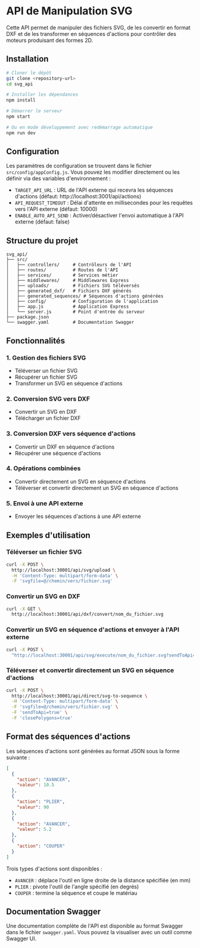 # API de Manipulation SVG

Cette API permet de manipuler des fichiers SVG, de les convertir en format DXF et de les transformer en séquences d'actions pour contrôler des moteurs produisant des formes 2D.

## Installation

```bash
# Cloner le dépôt
git clone <repository-url>
cd svg_api

# Installer les dépendances
npm install

# Démarrer le serveur
npm start

# Ou en mode développement avec redémarrage automatique
npm run dev
```

## Configuration

Les paramètres de configuration se trouvent dans le fichier `src/config/appConfig.js`. Vous pouvez les modifier directement ou les définir via des variables d'environnement :

- `TARGET_API_URL` : URL de l'API externe qui recevra les séquences d'actions (défaut: http://localhost:3001/api/actions)
- `API_REQUEST_TIMEOUT` : Délai d'attente en millisecondes pour les requêtes vers l'API externe (défaut: 10000)
- `ENABLE_AUTO_API_SEND` : Activer/désactiver l'envoi automatique à l'API externe (défaut: false)

## Structure du projet

```
svg_api/
├── src/
│   ├── controllers/     # Contrôleurs de l'API
│   ├── routes/          # Routes de l'API
│   ├── services/        # Services métier
│   ├── middlewares/     # Middlewares Express
│   ├── uploads/         # Fichiers SVG téléversés
│   ├── generated_dxf/   # Fichiers DXF générés
│   ├── generated_sequences/ # Séquences d'actions générées
│   ├── config/          # Configuration de l'application
│   ├── app.js           # Application Express
│   └── server.js        # Point d'entrée du serveur
├── package.json
└── swagger.yaml         # Documentation Swagger
```

## Fonctionnalités

### 1. Gestion des fichiers SVG

- Téléverser un fichier SVG
- Récupérer un fichier SVG
- Transformer un SVG en séquence d'actions

### 2. Conversion SVG vers DXF

- Convertir un SVG en DXF
- Télécharger un fichier DXF

### 3. Conversion DXF vers séquence d'actions

- Convertir un DXF en séquence d'actions
- Récupérer une séquence d'actions

### 4. Opérations combinées

- Convertir directement un SVG en séquence d'actions
- Téléverser et convertir directement un SVG en séquence d'actions

### 5. Envoi à une API externe

- Envoyer les séquences d'actions à une API externe

## Exemples d'utilisation

### Téléverser un fichier SVG

```bash
curl -X POST \
  http://localhost:30001/api/svg/upload \
  -H 'Content-Type: multipart/form-data' \
  -F 'svgfile=@/chemin/vers/fichier.svg'
```

### Convertir un SVG en DXF

```bash
curl -X GET \
  http://localhost:30001/api/dxf/convert/nom_du_fichier.svg
```

### Convertir un SVG en séquence d'actions et envoyer à l'API externe

```bash
curl -X POST \
  "http://localhost:30001/api/svg/execute/nom_du_fichier.svg?sendToApi=true"
```

### Téléverser et convertir directement un SVG en séquence d'actions

```bash
curl -X POST \
  http://localhost:30001/api/direct/svg-to-sequence \
  -H 'Content-Type: multipart/form-data' \
  -F 'svgfile=@/chemin/vers/fichier.svg' \
  -F 'sendToApi=true' \
  -F 'closePolygons=true'
```

## Format des séquences d'actions

Les séquences d'actions sont générées au format JSON sous la forme suivante :

```json
[
  {
    "action": "AVANCER",
    "valeur": 10.5
  },
  {
    "action": "PLIER",
    "valeur": 90
  },
  {
    "action": "AVANCER",
    "valeur": 5.2
  },
  {
    "action": "COUPER"
  }
]
```

Trois types d'actions sont disponibles :
- `AVANCER` : déplace l'outil en ligne droite de la distance spécifiée (en mm)
- `PLIER` : pivote l'outil de l'angle spécifié (en degrés)
- `COUPER` : termine la séquence et coupe le matériau

## Documentation Swagger

Une documentation complète de l'API est disponible au format Swagger dans le fichier `swagger.yaml`. Vous pouvez la visualiser avec un outil comme Swagger UI. 